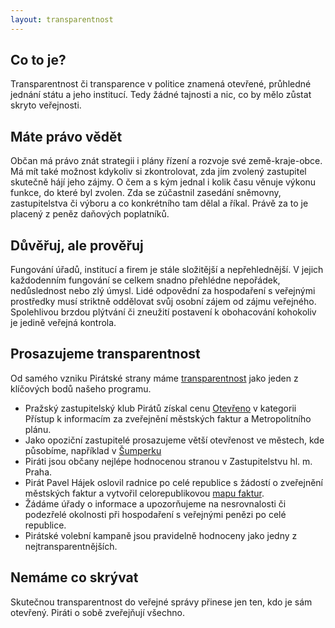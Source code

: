 ```yaml
---
layout: transparentnost
---
```


## Co to je?

Transparentnost či transparence v politice znamená otevřené, průhledné jednání státu a jeho institucí. Tedy žádné tajnosti a nic, co by mělo zůstat skryto veřejnosti.

## Máte právo vědět

Občan má právo znát strategii i plány řízení a rozvoje své země-kraje-obce. Má mít také možnost kdykoliv si zkontrolovat, zda jím zvolený zastupitel skutečně hájí jeho zájmy. O čem a s kým jednal i kolik času věnuje výkonu funkce, do které byl zvolen. Zda se zúčastnil zasedání sněmovny, zastupitelstva či výboru a co konkrétního tam dělal a říkal. Právě za to je placený z peněz daňových poplatníků.

## Důvěřuj, ale prověřuj
Fungování úřadů, institucí a firem je stále složitější a nepřehlednější. V jejich každodenním fungování se celkem snadno přehlédne nepořádek, nedůslednost nebo zlý úmysl. Lidé odpovědní za hospodaření s veřejnými prostředky musí striktně oddělovat svůj osobní zájem od zájmu veřejného. Spolehlivou brzdou plýtvání či zneužití postavení k obohacování kohokoliv je jedině veřejná kontrola.

## Prosazujeme transparentnost
Od samého vzniku Pirátské strany máme [transparentnost](https://www.pirati.cz/program/transparence) jako jeden z klíčových bodů našeho programu.

- Pražský zastupitelský klub Pirátů získal cenu [Otevřeno](https://www.pirati.cz/tiskove-zpravy/hypertransparentni_klub._prazsti_pirati_ziskali_cenu_za_otevrenost) v kategorii Přístup k informacím za zveřejnění městských faktur a Metropolitního plánu.
- Jako opoziční zastupitelé prosazujeme větší otevřenost ve městech, kde působíme, například v [Šumperku](http://www.piratskelisty.cz/clanek-1555-otevirame-radnice-v-olomouckem-kraji)
- Piráti jsou občany nejlépe hodnocenou stranou v Zastupitelstvu hl. m. Praha.
- Pirát Pavel Hájek oslovil radnice po celé republice s žádostí o zveřejnění městských faktur a vytvořil celorepublikovou [mapu faktur](https://faktury.pirati.cz).
- Žádáme úřady o informace a upozorňujeme na nesrovnalosti či podezřelé okolnosti při hospodaření s veřejnými penězi po celé republice.
- Pirátské volební kampaně jsou pravidelně hodnoceny jako jedny z nejtransparentnějších.

## Nemáme co skrývat

Skutečnou transparentnost do veřejné správy přinese jen ten, kdo je sám otevřený. Piráti o sobě zveřejňují všechno.
